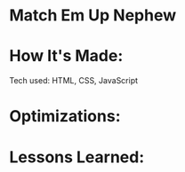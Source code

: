 <div id="header" >
 <h1  class="heading-element" dir="auto">Match Em Up Nephew</h1>
</div>

<div id="header" >
 <h1 class="heading-element" dir="auto">How It's Made:</h1>
 Tech used: HTML, CSS, JavaScript
</div>


<div id="header" >
 <h1 class="heading-element" dir="auto">Optimizations:</h1>
</div>

<div id="header">
 <h1 class="heading-element" dir="auto">Lessons Learned:</h1>
</div>
